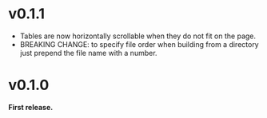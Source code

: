 # v0.1.1
- Tables are now horizontally scrollable when they do not fit on the page.
- BREAKING CHANGE: to specify file order when building from a directory just prepend the file name with a number.

# v0.1.0
**First release.**